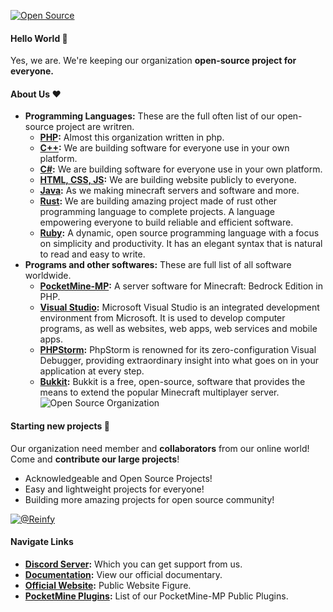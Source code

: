 [![Open Source](https://readme-typing-svg.herokuapp.com?font=Monospace&center=true&multiline=true&width=960&height=200&lines=Hello%2C+This+is+ReinfyTeam+👋;We+group+of+Developers+prefer+open+source+projects+🤝;;Thank+you+for+contributors+and+collborators+💖&size=30)](https://reinfy.tk/)
#### Hello World :wave:
Yes, we are. We're keeping our organization **open-source project for everyone.**

#### About Us :heart:
- **Programming Languages:** These are the full often list of our open-source project are writren.
  - **[PHP](https://php.net):** Almost this organization written in php.
  - **[C++](https://microsoft.com):** We are building software for everyone use in your own platform.
  - **[C#](https://microsoft.com):** We are building software for everyone use in your own platform.
  - **[HTML, CSS, JS](https://html.spec.whatwg.org/):** We are building website publicly to everyone.
  - **[Java](https://java.net):** As we making minecraft servers and software and more.
  - **[Rust](https://rust-lang.org):** We are building amazing project made of rust other programming language to complete projects. A language empowering everyone to build reliable and efficient software.
  - **[Ruby](https://ruby-lang.org):** A dynamic, open source programming language with a focus on simplicity and productivity. It has an elegant syntax that is natural to read and easy to write.
- **Programs and other softwares:** These are full list of all software worldwide.
  - **[PocketMine-MP](https://pmmp.io):** A server software for Minecraft: Bedrock Edition in PHP.
  - **[Visual Studio](https://visualstudio.microsoft.com/):** Microsoft Visual Studio is an integrated development environment from Microsoft. It is used to develop computer programs, as well as websites, web apps, web services and mobile apps.
  - **[PHPStorm](https://www.jetbrains.com/phpstorm/):** PhpStorm is renowned for its zero-configuration Visual Debugger, providing extraordinary insight into what goes on in your application at every step.
  - **[Bukkit](https://bukkit.org):** Bukkit is a free, open-source, software that provides the means to extend the popular Minecraft multiplayer server.
![Open Source Organization](https://static1.textcraft.net/data1/0/d/0d647b42813da6e44cb4c78a443a893af767a76bda39a3ee5e6b4b0d3255bfef95601890afd80709da39a3ee5e6b4b0d3255bfef95601890afd80709960225eed5e12908e1c36336da07efd5.png)

#### Starting new projects :thinking:
Our organization need member and **collaborators** from our online world! <br>
Come and **contribute our large projects**!
- Acknowledgeable and Open Source Projects!
- Easy and lightweight projects for everyone!
- Building more amazing projects for open source community!

[![@Reinfy](https://static1.textcraft.net/data1/b/0/b0acd68b5137e72b72122ee4e4528d5b8d33f6ecda39a3ee5e6b4b0d3255bfef95601890afd80709da39a3ee5e6b4b0d3255bfef95601890afd80709cb0a36c63b6e499fbc56855a4c369ee2.png)](https://github.com/Reinfy/)

#### Navigate Links
- **[Discord Server](https://discord.gg/7u7qKsvSxg):** Which you can get support from us.
- **[Documentation](https://docs.reinfy.tk/):** View our official documentary.
- **[Official Website](https://www.reinfy.tk/):** Public Website Figure.
- **[PocketMine Plugins](https://github.com/ReinfyTeam/ReinfyTeam/blob/main/pocketmine.md):** List of our PocketMine-MP Public Plugins.
